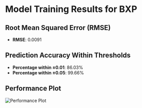 # Model Training Results for BXP

## Root Mean Squared Error (RMSE)
- **RMSE**: 0.0091

## Prediction Accuracy Within Thresholds
- **Percentage within ±0.01**: 86.03%
- **Percentage within ±0.05**: 99.66%

## Performance Plot
![Performance Plot](../imgs/BXP.png)
